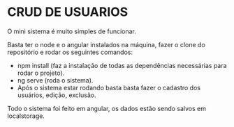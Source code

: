 CRUD DE USUARIOS
=====================================

O mini sistema é muito simples de funcionar.

Basta ter o node e o angular instalados na máquina, fazer o clone do repositório e rodar os seguintes comandos:

- npm install (faz a instalação de todas as dependências necessárias para rodar o projeto).
- ng serve (roda o sistema).
- Após o sistema estar rodando basta basta fazer o cadastro dos usuários, edição, exclusão.

Todo o sistema foi feito em angular, os dados estão sendo salvos em localstorage.